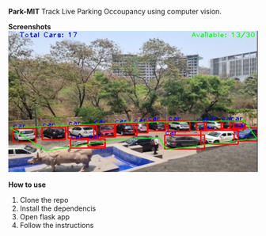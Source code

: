 **Park-MIT**
Track Live Parking Occoupancy using computer vision.

**Screenshots**
![Screenshot](screenshots/ss1.jpg)

**How to use**
1. Clone the repo
2. Install the dependencis
3. Open flask app
4. Follow the instructions

